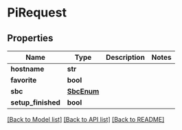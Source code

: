 # PiRequest


## Properties
Name | Type | Description | Notes
------------ | ------------- | ------------- | -------------
**hostname** | **str** |  | 
**favorite** | **bool** |  | 
**sbc** | [**SbcEnum**](SbcEnum.md) |  | 
**setup_finished** | **bool** |  | 

[[Back to Model list]](../README.md#documentation-for-models) [[Back to API list]](../README.md#documentation-for-api-endpoints) [[Back to README]](../README.md)


